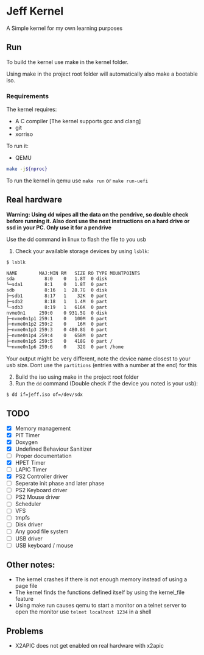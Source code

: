 # Jeff Kernel

A Simple kernel for my own learning purposes

## Run
To build the kernel use make in the kernel folder.<br>

Using make in the project root folder will automatically also make a bootable iso.

### Requirements
The kernel requires:<br>
- A C compiler [The kernel supports gcc and clang]
- git
- xorriso

To run it:<br>
- QEMU

```sh
make -j${nproc}
```

To run the kernel in qemu use `make run` or `make run-uefi`

## Real hardware
**Warning: Using dd wipes all the data on the pendrive, so double check before running it. Also dont use the next instructions on a hard drive or ssd in your PC. Only use it for a pendrive**

Use the dd command in linux to flash the file to you usb

1. Check your available storage devices by using `lsblk`:
```sh
$ lsblk

NAME        MAJ:MIN RM   SIZE RO TYPE MOUNTPOINTS
sda           8:0    0   1.8T  0 disk 
└─sda1        8:1    0   1.8T  0 part 
sdb           8:16   1  28.7G  0 disk 
├─sdb1        8:17   1    32K  0 part 
├─sdb2        8:18   1   1.4M  0 part 
└─sdb3        8:19   1   616K  0 part 
nvme0n1     259:0    0 931.5G  0 disk 
├─nvme0n1p1 259:1    0   100M  0 part 
├─nvme0n1p2 259:2    0    16M  0 part 
├─nvme0n1p3 259:3    0 480.8G  0 part 
├─nvme0n1p4 259:4    0   658M  0 part 
├─nvme0n1p5 259:5    0   418G  0 part /
└─nvme0n1p6 259:6    0    32G  0 part /home
```

Your output might be very different, note the device name closest to your usb size.
Dont use the `partitions` (entries with a number at the end) for this

2. Build the iso using make in the project root folder
3. Run the `dd` command (Double check if the device you noted is your usb):
```sh
$ dd if=jeff.iso of=/dev/sdx
```

## TODO
- [x] Memory management
- [x] PIT Timer
- [x] Doxygen
- [x] Undefined Behaviour Sanitizer
- [ ] Proper documentation
- [x] HPET Timer
- [ ] LAPIC Timer
- [x] PS2 Controller driver
- [ ] Seperate init phase and later phase
- [ ] PS2 Keyboard driver
- [ ] PS2 Mouse driver
- [ ] Scheduler
- [ ] VFS
- [ ] tmpfs
- [ ] Disk driver
- [ ] Any good file system
- [ ] USB driver
- [ ] USB keyboard / mouse

## Other notes:

- The kernel crashes if there is not enough memory instead of using a page file
- The kernel finds the functions defined itself by using the kernel_file feature
- Using make run causes qemu to start a monitor on a telnet server to open the monitor
use `telnet localhost 1234` in a shell

## Problems
- X2APIC does not get enabled on real hardware with x2apic